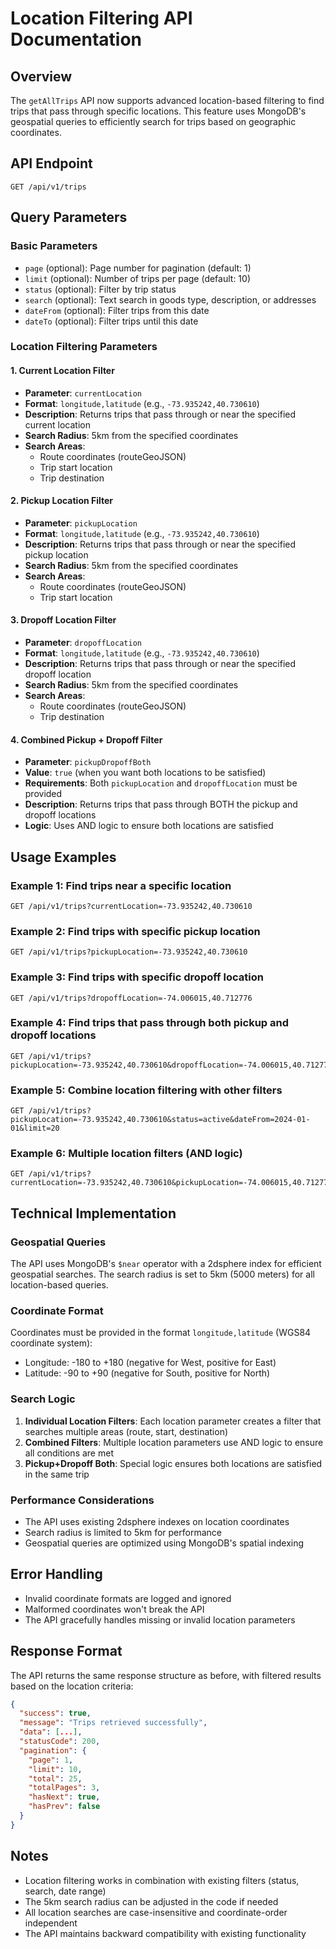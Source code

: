 # Location Filtering API Documentation

## Overview
The `getAllTrips` API now supports advanced location-based filtering to find trips that pass through specific locations. This feature uses MongoDB's geospatial queries to efficiently search for trips based on geographic coordinates.

## API Endpoint
```
GET /api/v1/trips
```

## Query Parameters

### Basic Parameters
- `page` (optional): Page number for pagination (default: 1)
- `limit` (optional): Number of trips per page (default: 10)
- `status` (optional): Filter by trip status
- `search` (optional): Text search in goods type, description, or addresses
- `dateFrom` (optional): Filter trips from this date
- `dateTo` (optional): Filter trips until this date

### Location Filtering Parameters

#### 1. Current Location Filter
- **Parameter**: `currentLocation`
- **Format**: `longitude,latitude` (e.g., `-73.935242,40.730610`)
- **Description**: Returns trips that pass through or near the specified current location
- **Search Radius**: 5km from the specified coordinates
- **Search Areas**: 
  - Route coordinates (routeGeoJSON)
  - Trip start location
  - Trip destination

#### 2. Pickup Location Filter
- **Parameter**: `pickupLocation`
- **Format**: `longitude,latitude` (e.g., `-73.935242,40.730610`)
- **Description**: Returns trips that pass through or near the specified pickup location
- **Search Radius**: 5km from the specified coordinates
- **Search Areas**:
  - Route coordinates (routeGeoJSON)
  - Trip start location

#### 3. Dropoff Location Filter
- **Parameter**: `dropoffLocation`
- **Format**: `longitude,latitude` (e.g., `-73.935242,40.730610`)
- **Description**: Returns trips that pass through or near the specified dropoff location
- **Search Radius**: 5km from the specified coordinates
- **Search Areas**:
  - Route coordinates (routeGeoJSON)
  - Trip destination

#### 4. Combined Pickup + Dropoff Filter
- **Parameter**: `pickupDropoffBoth`
- **Value**: `true` (when you want both locations to be satisfied)
- **Requirements**: Both `pickupLocation` and `dropoffLocation` must be provided
- **Description**: Returns trips that pass through BOTH the pickup and dropoff locations
- **Logic**: Uses AND logic to ensure both locations are satisfied

## Usage Examples

### Example 1: Find trips near a specific location
```
GET /api/v1/trips?currentLocation=-73.935242,40.730610
```

### Example 2: Find trips with specific pickup location
```
GET /api/v1/trips?pickupLocation=-73.935242,40.730610
```

### Example 3: Find trips with specific dropoff location
```
GET /api/v1/trips?dropoffLocation=-74.006015,40.712776
```

### Example 4: Find trips that pass through both pickup and dropoff locations
```
GET /api/v1/trips?pickupLocation=-73.935242,40.730610&dropoffLocation=-74.006015,40.712776&pickupDropoffBoth=true
```

### Example 5: Combine location filtering with other filters
```
GET /api/v1/trips?pickupLocation=-73.935242,40.730610&status=active&dateFrom=2024-01-01&limit=20
```

### Example 6: Multiple location filters (AND logic)
```
GET /api/v1/trips?currentLocation=-73.935242,40.730610&pickupLocation=-74.006015,40.712776
```

## Technical Implementation

### Geospatial Queries
The API uses MongoDB's `$near` operator with a 2dsphere index for efficient geospatial searches. The search radius is set to 5km (5000 meters) for all location-based queries.

### Coordinate Format
Coordinates must be provided in the format `longitude,latitude` (WGS84 coordinate system):
- Longitude: -180 to +180 (negative for West, positive for East)
- Latitude: -90 to +90 (negative for South, positive for North)

### Search Logic
1. **Individual Location Filters**: Each location parameter creates a filter that searches multiple areas (route, start, destination)
2. **Combined Filters**: Multiple location parameters use AND logic to ensure all conditions are met
3. **Pickup+Dropoff Both**: Special logic ensures both locations are satisfied in the same trip

### Performance Considerations
- The API uses existing 2dsphere indexes on location coordinates
- Search radius is limited to 5km for performance
- Geospatial queries are optimized using MongoDB's spatial indexing

## Error Handling
- Invalid coordinate formats are logged and ignored
- Malformed coordinates won't break the API
- The API gracefully handles missing or invalid location parameters

## Response Format
The API returns the same response structure as before, with filtered results based on the location criteria:

```json
{
  "success": true,
  "message": "Trips retrieved successfully",
  "data": [...],
  "statusCode": 200,
  "pagination": {
    "page": 1,
    "limit": 10,
    "total": 25,
    "totalPages": 3,
    "hasNext": true,
    "hasPrev": false
  }
}
```

## Notes
- Location filtering works in combination with existing filters (status, search, date range)
- The 5km search radius can be adjusted in the code if needed
- All location searches are case-insensitive and coordinate-order independent
- The API maintains backward compatibility with existing functionality
